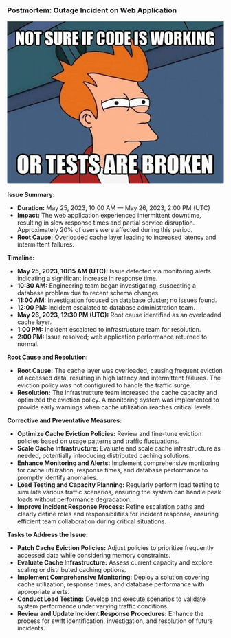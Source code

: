 ### Postmortem: Outage Incident on Web Application

![image](img.jpg)

**Issue Summary:**
- **Duration:** May 25, 2023, 10:00 AM — May 26, 2023, 2:00 PM (UTC)
- **Impact:** The web application experienced intermittent downtime, resulting in slow response times and partial service disruption. Approximately 20% of users were affected during this period.
- **Root Cause:** Overloaded cache layer leading to increased latency and intermittent failures.

**Timeline:**
- **May 25, 2023, 10:15 AM (UTC):** Issue detected via monitoring alerts indicating a significant increase in response time.
- **10:30 AM:** Engineering team began investigating, suspecting a database problem due to recent schema changes.
- **11:00 AM:** Investigation focused on database cluster; no issues found.
- **12:00 PM:** Incident escalated to database administration team.
- **May 26, 2023, 12:30 PM (UTC):** Root cause identified as an overloaded cache layer.
- **1:00 PM:** Incident escalated to infrastructure team for resolution.
- **2:00 PM:** Issue resolved; web application performance returned to normal.

**Root Cause and Resolution:**
- **Root Cause:** The cache layer was overloaded, causing frequent eviction of accessed data, resulting in high latency and intermittent failures. The eviction policy was not configured to handle the traffic surge.
- **Resolution:** The infrastructure team increased the cache capacity and optimized the eviction policy. A monitoring system was implemented to provide early warnings when cache utilization reaches critical levels.

**Corrective and Preventative Measures:**
- **Optimize Cache Eviction Policies:** Review and fine-tune eviction policies based on usage patterns and traffic fluctuations.
- **Scale Cache Infrastructure:** Evaluate and scale cache infrastructure as needed, potentially introducing distributed caching solutions.
- **Enhance Monitoring and Alerts:** Implement comprehensive monitoring for cache utilization, response times, and database performance to promptly identify anomalies.
- **Load Testing and Capacity Planning:** Regularly perform load testing to simulate various traffic scenarios, ensuring the system can handle peak loads without performance degradation.
- **Improve Incident Response Process:** Refine escalation paths and clearly define roles and responsibilities for incident response, ensuring efficient team collaboration during critical situations.

**Tasks to Address the Issue:**
- **Patch Cache Eviction Policies:** Adjust policies to prioritize frequently accessed data while considering memory constraints.
- **Evaluate Cache Infrastructure:** Assess current capacity and explore scaling or distributed caching options.
- **Implement Comprehensive Monitoring:** Deploy a solution covering cache utilization, response times, and database performance with appropriate alerts.
- **Conduct Load Testing:** Develop and execute scenarios to validate system performance under varying traffic conditions.
- **Review and Update Incident Response Procedures:** Enhance the process for swift identification, investigation, and resolution of future incidents.
